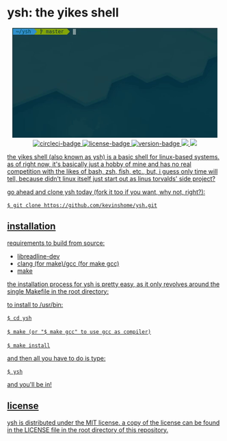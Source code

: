 # ysh: the yikes shell

<p align="center">
  <img src="yshinaction.gif">

<br>

<a href = "https://circleci.com/gh/kevinshome/workflows/ysh" alt="circleci">
  <img src="https://img.shields.io/circleci/build/github/kevinshome/ysh?token=abc123def456?style=flat-square" alt="circleci-badge">
<a href="https://github.com/kevinshome/ysh/blob/master/LICENSE" alt="license">
  <img src="https://img.shields.io/github/license/kevinshome/ysh?style=flat-square" alt="license-badge">
<a href="https://github.com/kevinshome/ysh/releases" alt="version">
  <img src="https://img.shields.io/github/v/release/kevinshome/ysh?include_prereleases?style=flat-square" alt="version-badge">
  <img src="https://img.shields.io/maintenance/yes/2019?style=flat-square">
  <img src="https://img.shields.io/github/commits-since/kevinshome/ysh/latest?style=flat-square">

</p>

the yikes shell (also known as ysh) is a basic shell for linux-based systems.
as of right now, it's basically just a hobby of mine and has no real competition with
the likes of bash, zsh, fish, etc., but, i guess only time will tell, because didn't linux
itself just start out as linus torvalds' side project?

go ahead and clone ysh today (fork it too if you want, why not, right?):

```
$ git clone https://github.com/kevinshome/ysh.git
```
## installation

requirements to build from source:

  - libreadline-dev
  - clang (for make)/gcc (for make gcc)
  - make


the installation process for ysh is pretty easy, as it
only revolves around the single Makefile in the root directory:

to install to /usr/bin:

```
$ cd ysh

$ make (or "$ make gcc" to use gcc as compiler)

$ make install
```

and then all you have to do is type:

```
$ ysh
```
and you'll be in!

## license

ysh is distributed under the MIT license. a copy of the license can be found in the LICENSE file
in the root directory of this repository.
